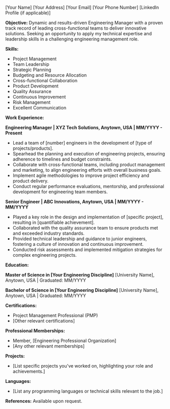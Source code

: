 [Your Name]
[Your Address]
[Your Email]
[Your Phone Number]
[LinkedIn Profile (if applicable)]

**Objective:**
Dynamic and results-driven Engineering Manager with a proven track record of leading cross-functional teams to deliver innovative solutions. Seeking an opportunity to apply my technical expertise and leadership skills in a challenging engineering management role.

**Skills:**
- Project Management
- Team Leadership
- Strategic Planning
- Budgeting and Resource Allocation
- Cross-functional Collaboration
- Product Development
- Quality Assurance
- Continuous Improvement
- Risk Management
- Excellent Communication

**Work Experience:**

**Engineering Manager | XYZ Tech Solutions, Anytown, USA | MM/YYYY - Present**
- Lead a team of [number] engineers in the development of [type of projects/products].
- Spearhead the planning and execution of engineering projects, ensuring adherence to timelines and budget constraints.
- Collaborate with cross-functional teams, including product management and marketing, to align engineering efforts with overall business goals.
- Implement agile methodologies to improve project efficiency and product delivery.
- Conduct regular performance evaluations, mentorship, and professional development for engineering team members.

**Senior Engineer | ABC Innovations, Anytown, USA | MM/YYYY - MM/YYYY**
- Played a key role in the design and implementation of [specific project], resulting in [quantifiable achievement].
- Collaborated with the quality assurance team to ensure products met and exceeded industry standards.
- Provided technical leadership and guidance to junior engineers, fostering a culture of innovation and continuous improvement.
- Conducted risk assessments and implemented mitigation strategies for complex engineering projects.

**Education:**

**Master of Science in [Your Engineering Discipline]**
[University Name], Anytown, USA | Graduated: MM/YYYY

**Bachelor of Science in [Your Engineering Discipline]**
[University Name], Anytown, USA | Graduated: MM/YYYY

**Certifications:**
- Project Management Professional (PMP)
- [Other relevant certifications]

**Professional Memberships:**
- Member, [Engineering Professional Organization]
- [Any other relevant memberships]

**Projects:**
- [List specific projects you've worked on, highlighting your role and achievements.]

**Languages:**
- [List any programming languages or technical skills relevant to the job.]

**References:**
Available upon request.


